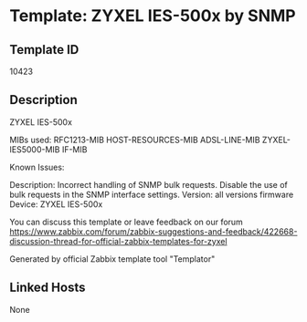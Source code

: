 # Template: ZYXEL IES-500x by SNMP

## Template ID
10423

## Description
ZYXEL IES-500x

MIBs used:
RFC1213-MIB
HOST-RESOURCES-MIB
ADSL-LINE-MIB
ZYXEL-IES5000-MIB
IF-MIB

Known Issues:

  Description: Incorrect handling of SNMP bulk requests. Disable the use of bulk requests in the SNMP interface settings.
  Version: all versions firmware
  Device: ZYXEL IES-500x

You can discuss this template or leave feedback on our forum https://www.zabbix.com/forum/zabbix-suggestions-and-feedback/422668-discussion-thread-for-official-zabbix-templates-for-zyxel

Generated by official Zabbix template tool "Templator"

## Linked Hosts
None

